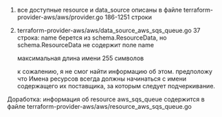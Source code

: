 1. все доступные resource и data_source описаны в файле terraform-provider-aws/aws/provider.go 186-1251 строки
2. terraform-provider-aws/aws/data_source_aws_sqs_queue.go 37 строка:  name берется из schema.ResourceData, но schema.ResourceData не содержит поле name
    
    максимальная длина имени 255 символов
    
    к сожалению, я не смог найти информацию об этом. предположу что  Имена ресурсов всегда должны начинаться с имени содержащего их поставщика, за которым следует подчеркивание. 


Доработка:
информация об resource aws_sqs_queue содержится в файле terraform-provider-aws/aws/resource_aws_sqs_queue.go 

